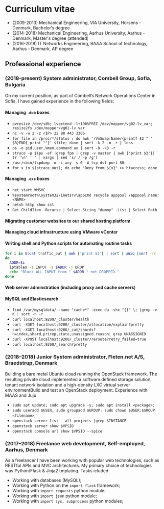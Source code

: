 # Curriculum vitae

- (2009-2013) Mechanical Engineering, VIA University, Horsens - Denmark, Bachelor’s degree
- (2014-2018) Mechanical Engineering, Aarhus University, Aarhus - Denmark, Master's degree (attended)
- (2016-2018) IT Networks Engineering, BAAA School of technology, Aarhus - Denmark, AP degree

## Professional experience

### (2018-present) System administrator, Combell Group, Soﬁa, Bulgaria

On my current position, as part of Combell’s Network Operations Center in Soﬁa, I have gained experience in the following fields:

#### Managing `.deb` boxes

- `pvresize /dev/sdb; lvextend -l+100%FREE /dev/mapper/vg02-lv_var; resize2fs /dev/mapper/vg02-lv_var`
- `nc -v -w 2 -z <IP> 22 80 443 3306`
- `for file in /proc/*/status ; do awk '/VmSwap|Name/{printf $2 " " $3}END{ print ""}' $file; done | sort -k 2 -n -r | less`
- `ps -o pid,user,%mem,command ax | sort -b -k3 -r`
- `strace -p $(ps -ef |grep fpm | grep -v master | awk {'print $2'}| tr '\n' ' ' | xargs | sed 's/ / -p /g')`
- `/usr/sbin/tcpdump -n -i any -s 0 -A tcp dst port 80`
- `for x in $(strace_out); do echo "Deny from ${x}" >> htaccess; done`

#### Managing `.exe` boxes

- `net start WMSVC`
- `%systemroot%\system32\inetsrv\appcmd recycle apppool /apppool.name:<NAME>`
- `netsh http show ssl`
- `Get-ChildItem -Recurse | Select-String "dummy" -List | Select Path`

#### Migrating customer websites to our shared hosting platform

#### Managing cloud infrastructure using VMware vCenter

#### Writing shell and Python scripts for automating routine tasks

```bash
for i in $(cat traffic_out | awk {'print $1'} | sort | uniq |sort -rn | head -n7)
do
  ADDR=$i
  iptables -I INPUT -s $ADDR -j DROP
  echo "Block ALL INPUT from " $ADDR " net DROPPED."
done
```

#### Web server adminstration (including proxy and cache servers)

#### MySQL and Elasticsearch

- `find /var/mysqldata/ -name "cache*" -exec du -shx "{}" \; |grep -v K | sort -n -r`
- `curl localhost:9200/_cluster/health`
- `curl -XGET localhost:9200/_cluster/allocation/explain?pretty`
- `curl -XGET localhost:9200/_cat/shards?h=index,shard,prirep,state,unassigned.reason| grep UNASSIGNED`
- `curl -XPOST localhost:9200/_cluster/reroute?retry_failed=true`
- `curl localhost:9200/_search?pretty`

### (2018–2018) Junior System administrator, Fleten.net A/S, Braedstrup, Denmark

Building a bare metal Ubuntu cloud running the OpenStack framework. The resulting private cloud implemented a software deﬁned storage solution, tenant network isolation and a high-density LXC virtual server environmentBuild and test an OpenStack deployment. Experience with MAAS and Juju.

- `sudo apt update; sudo apt upgrade -y; sudo apt install <package>`;
- `sudo useradd $USER; sudo groupadd $GROUP; sudo chown $USER:$GROUP <filename>`;
- `openstack server list --all-projects |grep $INSTANCE`
- `openstack server show $VPSID`
- `openstack console url show $VPSID --spice`

### (2017–2018) Freelance web development, Self-employed, Aarhus, Denmark

As a freelancer I have been working with popular web technologies, such as RESTful APIs and MVC architectures. My primary choice of technologies was Python/Flask & Jinja2 tmplating. Tasks icluded:

- Working with databases (MySQL);
- Working with Python on the `import flask` framework;
- Working with `import requests` python module;
- Working with `import json` python module;
- Working with `import sys, subprocess` python modules;
